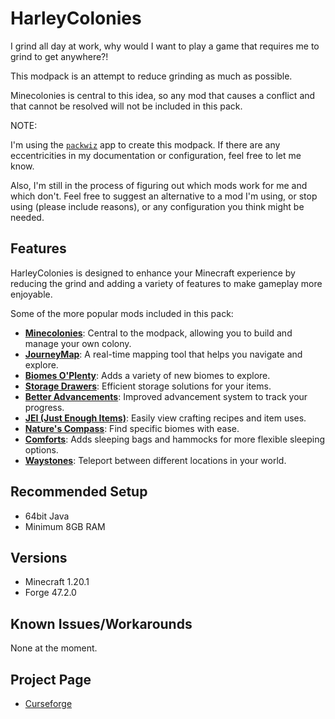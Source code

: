 # HarleyColonies

I grind all day at work, why would I want to play a game that requires me to
grind to get anywhere?!

This modpack is an attempt to reduce grinding as much as possible.

Minecolonies is central to this idea, so any mod that causes a conflict and
that cannot be resolved will not be included in this pack.

NOTE:

I'm using the [`packwiz`](https://packwiz.infra.link) app to create this
modpack. If there are any eccentricities in my documentation or configuration,
feel free to let me know.

Also, I'm still in the process of figuring out which mods work for me and
which don't. Feel free to suggest an alternative to a mod I'm using, or stop
using (please include reasons), or any configuration you think might be
needed.

## Features

HarleyColonies is designed to enhance your Minecraft experience by reducing
the grind and adding a variety of features to make gameplay more enjoyable.

Some of the more popular mods included in this pack:

- **[Minecolonies](https://www.curseforge.com/minecraft/mc-mods/minecolonies)**: Central to the modpack, allowing you to build and manage your own colony.
- **[JourneyMap](https://www.curseforge.com/minecraft/mc-mods/journeymap)**: A real-time mapping tool that helps you navigate and explore.
- **[Biomes O'Plenty](https://www.curseforge.com/minecraft/mc-mods/biomes-o-plenty)**: Adds a variety of new biomes to explore.
- **[Storage Drawers](https://www.curseforge.com/minecraft/mc-mods/storage-drawers)**: Efficient storage solutions for your items.
- **[Better Advancements](https://www.curseforge.com/minecraft/mc-mods/better-advancements)**: Improved advancement system to track your progress.
- **[JEI (Just Enough Items)](https://www.curseforge.com/minecraft/mc-mods/jei)**: Easily view crafting recipes and item uses.
- **[Nature's Compass](https://www.curseforge.com/minecraft/mc-mods/natures-compass)**: Find specific biomes with ease.
- **[Comforts](https://www.curseforge.com/minecraft/mc-mods/comforts)**: Adds sleeping bags and hammocks for more flexible sleeping options.
- **[Waystones](https://www.curseforge.com/minecraft/mc-mods/waystones)**: Teleport between different locations in your world.

## Recommended Setup

* 64bit Java
* Minimum 8GB RAM

## Versions

* Minecraft 1.20.1
* Forge 47.2.0

## Known Issues/Workarounds

None at the moment.

## Project Page

- [Curseforge](https://legacy.curseforge.com/minecraft/modpacks/harleycolonies)
